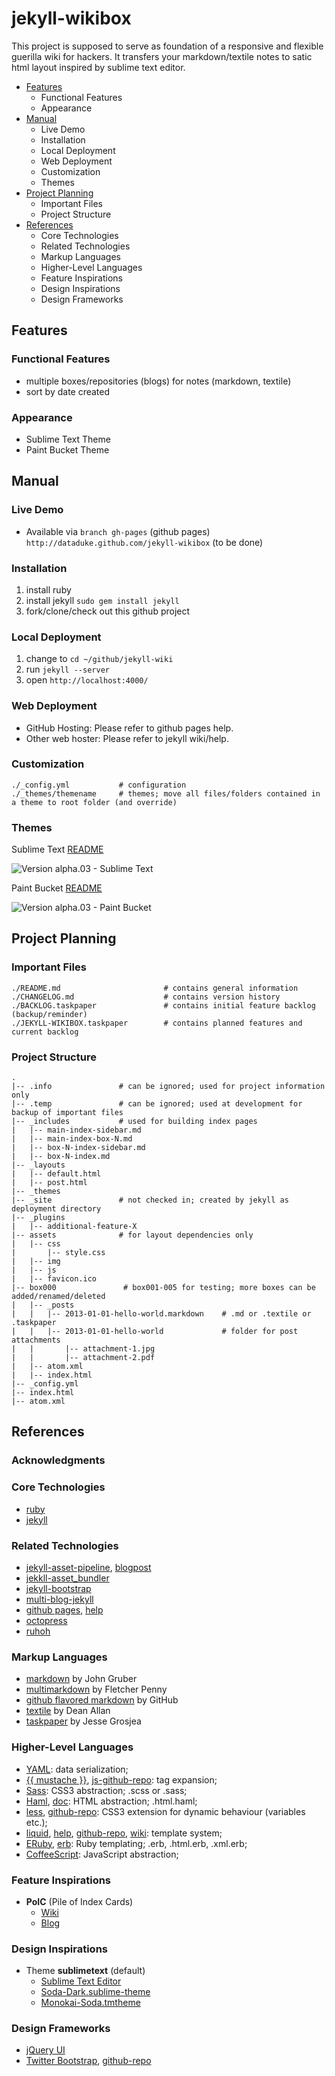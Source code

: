 # jekyll-wikibox

This project is supposed to serve as foundation of a responsive and flexible guerilla wiki for hackers.
It transfers your markdown/textile notes to satic html layout inspired by sublime text editor.

- [Features](#features)
  - Functional Features
  - Appearance
- [Manual](#manual)
  - Live Demo
  - Installation
  - Local Deployment
  - Web Deployment
  - Customization
  - Themes
- [Project Planning](#project-planning)
  - Important Files
  - Project Structure
- [References](#references)
  - Core Technologies
  - Related Technologies
  - Markup Languages
  - Higher-Level Languages
  - Feature Inspirations
  - Design Inspirations
  - Design Frameworks

## Features

### Functional Features

  - multiple boxes/repositories (blogs) for notes (markdown, textile)
  - sort by date created

### Appearance
  
  - Sublime Text Theme
  - Paint Bucket Theme

## Manual

### Live Demo

- Available via `branch gh-pages` (github pages)  
  `http://dataduke.github.com/jekyll-wikibox` (to be done)

### Installation

1. install ruby
2. install jekyll `sudo gem install jekyll`
3. fork/clone/check out this github project

### Local Deployment

1. change to `cd ~/github/jekyll-wiki`
2. run `jekyll --server` 
3. open `http://localhost:4000/`

### Web Deployment

- GitHub Hosting: Please refer to github pages help.
- Other web hoster: Please refer to jekyll wiki/help.

### Customization

    ./_config.yml           # configuration
    ./_themes/themename     # themes; move all files/folders contained in a theme to root folder (and override)

### Themes

Sublime Text [README](https://github.com/dataduke/jekyll-wikibox/_themes/sublimetext/README.md)  

![Version alpha.03 - Sublime Text](https://github.com/dataduke/jekyll-wikibox/raw/master/_themes/sublimetext/_sublimetext.jpg)

Paint Bucket [README](https://github.com/dataduke/jekyll-wikibox/_themes/paintbucket/README.md)  

![Version alpha.03 - Paint Bucket](https://github.com/dataduke/jekyll-wikibox/raw/master/.info/snapshot-version-a03-paintbucket.jpg)

## Project Planning

### Important Files

    ./README.md                       # contains general information
    ./CHANGELOG.md                    # contains version history
    ./BACKLOG.taskpaper               # contains initial feature backlog (backup/reminder)
    ./JEKYLL-WIKIBOX.taskpaper        # contains planned features and current backlog

### Project Structure

    .
    |-- .info               # can be ignored; used for project information only
    |-- .temp               # can be ignored; used at development for backup of important files
    |-- _includes           # used for building index pages
    |   |-- main-index-sidebar.md
    |   |-- main-index-box-N.md
    |   |-- box-N-index-sidebar.md
    |   |-- box-N-index.md
    |-- _layouts
    |   |-- default.html
    |   |-- post.html
    |-- _themes             
    |-- _site               # not checked in; created by jekyll as deployment directory
    |-- _plugins 
    |   |-- additional-feature-X
    |-- assets              # for layout dependencies only
    |   |-- css
    |       |-- style.css
    |   |-- img
    |   |-- js
    |   |-- favicon.ico
    |-- box000               # box001-005 for testing; more boxes can be added/renamed/deleted
    |   |-- _posts
    |   |   |-- 2013-01-01-hello-world.markdown    # .md or .textile or .taskpaper
    |   |   |-- 2013-01-01-hello-world             # folder for post attachments
    |   |       |-- attachment-1.jpg
    |   |       |-- attachment-2.pdf
    |   |-- atom.xml
    |   |-- index.html
    |-- _config.yml
    |-- index.html
    |-- atom.xml

## References

### Acknowledgments

### Core Technologies

- [ruby](http://www.ruby-lang.org/en/)
- [jekyll](https://github.com/mojombo/jekyll)

### Related Technologies

- [jekyll-asset-pipeline](https://github.com/matthodan/jekyll-asset-pipeline), [blogpost](http://matthodan.com/2012/11/22/jekyll-asset-pipeline.html)
- [jekkll-asset_bundler](https://github.com/moshen/jekyll-asset_bundler)
- [jekyll-bootstrap](https://github.com/plusjade/jekyll-bootstrap) 
- [multi-blog-jekyll](https://github.com/ggarron/multi-blog-jekyll)
- [github pages](http://pages.github.com/), [help](https://help.github.com/categories/20/articles) 
- [octopress](https://github.com/imathis/octopress)
- [ruhoh](http://ruhoh.com)

### Markup Languages

- [markdown](http://daringfireball.net/projects/markdown/) by John Gruber
- [multimarkdown](http://fletcherpenney.net/multimarkdown/) by Fletcher Penny
- [github flavored markdown](https://help.github.com/articles/github-flavored-markdown) by GitHub
- [textile](http://textism.com/tools/textile/) by Dean Allan
- [taskpaper](http://www.hogbaysoftware.com/products/taskpaper) by Jesse Grosjea

### Higher-Level Languages

- [YAML](http://www.yaml.org): data serialization;
- [{{ mustache }}](http://mustache.github.com), [js-github-repo](https://github.com/janl/mustache.js): tag expansion;
- [Sass](http://sass-lang.com): CSS3 abstraction; .scss or .sass;
- [Haml](http://haml.info), [doc](http://haml.info/docs/yardoc/file.REFERENCE.html): HTML abstraction; .html.haml;
- [less](http://lesscss.org/), [github-repo](https://github.com/cloudhead/less.js): CSS3 extension for dynamic behaviour (variables etc.);
- [liquid](http://www.liquidmarkup.org/), [help](https://github.com/mojombo/jekyll/wiki/liquid-extensions), [github-repo](https://github.com/Shopify/liquid), [wiki](https://github.com/Shopify/liquid/wiki/Liquid-for-Designers): template system;
- [ERuby](http://de.wikipedia.org/wiki/ERuby), [erb](http://ruby-doc.org/stdlib-1.9.3/libdoc/erb/rdoc/ERB.html): Ruby templating; .erb, .html.erb, .xml.erb;
- [CoffeeScript](http://coffeescript.org/): JavaScript abstraction;

### Feature Inspirations

 - **PoIC** (Pile of Index Cards)
    - [Wiki](http://pileofindexcards.org/)
    - [Blog](http://pileofindexcards.org/blog/)

### Design Inspirations

- Theme **sublimetext** (default)
  - [Sublime Text Editor](http://www.sublimetext.com/)
  - [Soda-Dark.sublime-theme](https://github.com/buymeasoda/soda-theme)
  - [Monokai-Soda.tmtheme](https://github.com/simeonv/st2-color-schemes)

### Design Frameworks

- [jQuery UI](http://jqueryui.com/)
- [Twitter Bootstrap](http://twitter.github.io/bootstrap/), [github-repo](https://github.com/twitter/bootstrap)
